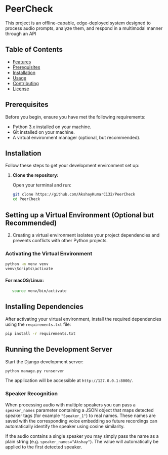 # PeerCheck

This project is an offline-capable, edge-deployed system designed to process audio prompts, analyze them, and respond in a multimodal manner through an API

## Table of Contents

- [Features](#features)
- [Prerequisites](#prerequisites)
- [Installation](#installation)
- [Usage](#usage)
- [Contributing](#contributing)
- [License](#license)

## Prerequisites

Before you begin, ensure you have met the following requirements:

- Python 3.x installed on your machine.
- Git installed on your machine.
- A virtual environment manager (optional, but recommended).

## Installation

Follow these steps to get your development environment set up:

1. **Clone the repository:**

   Open your terminal and run:

   ```bash
   git clone https://github.com/AkshayKumarC132/PeerCheck
   cd PeerCheck

## Setting up a Virtual Environment (Optional but Recommended)

2. Creating a virtual environment isolates your project dependencies and prevents conflicts with other Python projects.
### Activating the Virtual Environment 

   ```bash
   python -m venv venv
   venv\Scripts\activate
   ```

#### For macOS/Linux:
```bash
   source venv/bin/activate
```
## Installing Dependencies

After activating your virtual environment, install the required dependencies using the `requirements.txt` file:
```bash
pip install -r requirements.txt
```

## Running the Development Server

Start the Django development server:
```bash
python manage.py runserver
```

The application will be accessible at `http://127.0.0.1:8000/`.

### Speaker Recognition
When processing audio with multiple speakers you can pass a `speaker_names`
parameter containing a JSON object that maps detected speaker tags (for example
`"Speaker_1"`) to real names. These names are saved with the corresponding
voice embedding so future recordings can automatically identify the speaker
using cosine similarity.

If the audio contains a single speaker you may simply pass the name as a plain
string (e.g. `speaker_names="Akshay"`). The value will automatically be applied
to the first detected speaker.

